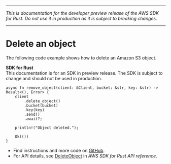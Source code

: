 --------

 *This is documentation for the developer preview release of the AWS SDK for Rust\. Do not use it in production as it is subject to breaking changes\.* 

--------

# Delete an object<a name="s3_DeleteObject_rust_topic"></a>

The following code example shows how to delete an Amazon S3 object\.

**SDK for Rust**  
This documentation is for an SDK in preview release\. The SDK is subject to change and should not be used in production\.
  

```
async fn remove_object(client: &Client, bucket: &str, key: &str) -> Result<(), Error> {
    client
        .delete_object()
        .bucket(bucket)
        .key(key)
        .send()
        .await?;

    println!("Object deleted.");

    Ok(())
}
```
+  Find instructions and more code on [GitHub](https://github.com/awsdocs/aws-doc-sdk-examples/tree/main/rust_dev_preview/s3#code-examples)\. 
+  For API details, see [DeleteObject](https://awslabs.github.io/aws-sdk-rust/) in *AWS SDK for Rust API reference*\. 